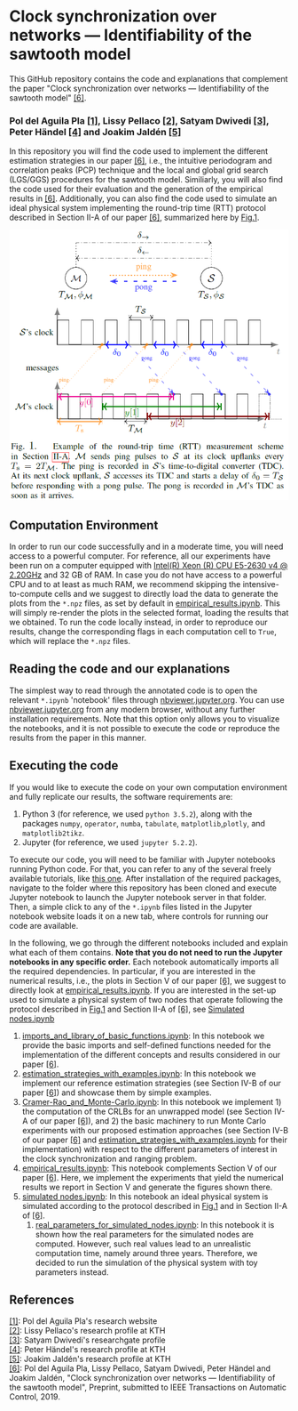 # Clock synchronization over networks — Identifiability of the sawtooth model

This GitHub repository contains the code and explanations that complement the paper "Clock synchronization over networks — Identifiability of the sawtooth model" [[6]](#ourpaper).
### Pol del Aguila Pla [[1]](https://poldap.github.io/#/), Lissy Pellaco [[2]](https://www.kth.se/profile/pellaco), Satyam Dwivedi [[3]](https://www.researchgate.net/profile/Satyam_Dwivedi2), Peter Händel [[4]](https://www.kth.se/profile/ph/) and Joakim Jaldén [[5]](https://www.kth.se/profile/jalden/)

In this repository you will find the code used to implement the different estimation strategies in our paper [[6]](#ourpaper), i.e., the intuitive periodogram and correlation peaks (PCP) technique and the local and global grid search (LGS/GGS) procedures for the sawtooth model. Similiarly, you will also find the code used for their evaluation and the generation of the empirical results in [[6]](#ourpaper). Additionally, you can also find the code used to simulate an ideal physical system implementing the round-trip time (RTT) protocol described in Section II-A of our paper [[6]](#ourpaper), summarized here by [Fig.1](#Fig.1).

 <a id='Fig.1'></a>![RTT_measurement_scheme](/fig/RTT-measurement-scheme.png)

## Computation Environment
In order to run our code successfully and in a moderate time, you will need access to a powerful computer. For reference, all our experiments have been run on a computer equipped with [Intel(R) Xeon (R) CPU E5-2630 v4 @ 2.20GHz](https://ark.intel.com/content/www/us/en/ark/products/92981/intel-xeon-processor-e5-2630-v4-25m-cache-2-20-ghz.html) and 32 GB of RAM. In case you do not have access to a powerful CPU and to at least as much RAM, we recommend skipping the intensive-to-compute cells and we suggest to directly load the data to generate the plots from the `*.npz` files, as set by default in [empirical_results.ipynb](https://nbviewer.jupyter.org/github/poldap/clock_sync_and_range/blob/master/empirical_results.ipynb). This will simply re-render the plots in the selected format, loading the results that we obtained. To run the code locally instead, in order to reproduce our results, change the corresponding flags in each computation cell to `True`, which will replace the `*.npz` files.


## Reading the code and our explanations
The simplest way to read through the annotated code is to open the relevant `*.ipynb` 'notebook' files through [nbviewer.jupyter.org](https://nbviewer.jupyter.org/github/poldap/clock_sync_and_range/tree/interactive_plots/). You can use [nbviewer.jupyter.org](https://nbviewer.jupyter.org/github/poldap/clock_sync_and_range/tree/interactive_plots/) from any modern browser, without any further installation requirements. Note that this option only allows you to visualize the notebooks, and it is not possible to execute the code or reproduce the results from the paper in this manner.

## Executing the code
If you would like to execute the code on your own computation environment and fully replicate our results, the software requirements are:
1. Python 3 (for reference, we used `python 3.5.2`), along with the packages `numpy`, `operator`, `numba`, `tabulate`, `matplotlib`,`plotly`, and `matplotlib2tikz`.
2. Jupyter (for reference, we used `jupyter 5.2.2`).

To execute our code, you will need to be familiar with Jupyter notebooks running Python code. For that, you can refer to any of the several freely available tutorials, like [this one](https://codingthesmartway.com/getting-started-with-jupyter-notebook-for-python/). After installation of the required packages, navigate to the folder where this repository has been cloned and execute Jupyter notebook to launch the Jupyter notebook server in that folder. Then, a simple click to any of the `*.ipynb` files listed in the Jupyter notebook website loads it on a new tab, where controls for running our code are available. 

In the following, we go through the different notebooks included and explain what each of them contains. **Note that you do not need to run the Jupyter notebooks in any specific order.** Each notebook automatically imports all the required dependencies. In particular, if you are interested in the numerical results, i.e., the plots in Section V of our paper [[6]](#ourpaper), we suggest to directly look at [empirical_results.ipynb](https://nbviewer.jupyter.org/github/poldap/clock_sync_and_range/blob/master/empirical_results.ipynb). If you are interested in the set-up used to simulate a physical system of two nodes that operate following the protocol described in [Fig.1](#Fig.1) and Section II-A of [[6]](#ourpaper), see [Simulated nodes.ipynb](https://nbviewer.jupyter.org/github/poldap/clock_sync_and_range/blob/master/simulated_nodes.ipynb)

1. [imports_and_library_of_basic_functions.ipynb](https://nbviewer.jupyter.org/github/poldap/clock_sync_and_range/blob/master/imports_and_library_of_basic_functions.ipynb):
In this notebook we provide the basic imports and self-defined functions needed for the implementation of the different concepts and results considered in our paper [[6]](#ourpaper).
2. [estimation_strategies_with_examples.ipynb](https://nbviewer.jupyter.org/github/poldap/clock_sync_and_range/blob/master/estimation_strategies_with_examples.ipynb):
In this notebook we implement our reference estimation strategies (see Section IV-B of our paper [[6]](#ourpaper)) and showcase them by simple examples.
3. [Cramer-Rao_and_Monte-Carlo.ipynb](https://nbviewer.jupyter.org/github/poldap/clock_sync_and_range/blob/master/Cramer-Rao_and_Monte-Carlo.ipynb): 
In this notebook we implement 1) the computation of the CRLBs for an unwrapped model (see Section IV-A of our paper [[6]](#ourpaper)), and 2) the basic machinery to run Monte Carlo experiments with our proposed estimation approaches (see Section IV-B of our paper [[6]](#ourpaper) and [estimation_strategies_with_examples.ipynb](https://nbviewer.jupyter.org/github/poldap/clock_sync_and_range/blob/master/estimation_strategies_with_examples.ipynb) for their implementation) with respect to the different parameters of interest in the clock synchronization and ranging problem. 
4. [empirical_results.ipynb](https://nbviewer.jupyter.org/github/poldap/clock_sync_and_range/blob/master/empirical_results.ipynb): This notebook complements Section V of our paper [[6]](#ourpaper). Here, we implement the experiments that yield the numerical results we report in Section V and generate the figures shown there.
5. [simulated nodes.ipynb](https://nbviewer.jupyter.org/github/poldap/clock_sync_and_range/blob/master/simulated_nodes.ipynb): 
In this notebook an ideal physical system is simulated according to the protocol described in [Fig.1](#Fig.1) and in Section II-A of [[6]](#ourpaper). 
    1. [real_parameters_for_simulated_nodes.ipynb](https://nbviewer.jupyter.org/github/poldap/clock_sync_and_range/blob/master/real_parameters_for_simulated_nodes.ipynb): In this notebook it is shown how the real parameters for the simulated nodes are computed. However, such real values lead to an unrealistic computation time, namely around three years. Therefore, we decided to run the simulation of the physical system with toy parameters instead.

## References
[[1]](https://poldap.github.io/#/): Pol del Aguila Pla's research website<br/>
[[2]](https://www.kth.se/profile/pellaco): Lissy Pellaco's research profile at KTH<br/>
[[3]](https://www.researchgate.net/profile/Satyam_Dwivedi2): Satyam Dwivedi's researchgate profile<br/>
[[4]](https://www.kth.se/profile/ph/): Peter Händel's research profile at KTH<br/>
[[5]](https://www.kth.se/profile/jalden/): Joakim Jaldén's research profile at KTH<br/>
<a id='ourpaper'></a>[[6]](http://arxiv.org/abs/1906.08208): Pol del Aguila Pla, Lissy Pellaco, Satyam Dwivedi, Peter Händel and Joakim Jaldén, "Clock synchronization over networks — Identifiability of the sawtooth model", Preprint, submitted to IEEE Transactions on Automatic Control, 2019.

